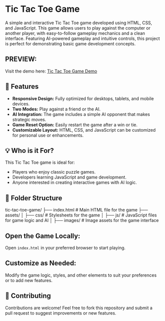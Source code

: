 # Tic Tac Toe Game

A simple and interactive Tic Tac Toe game developed using HTML, CSS, and JavaScript. This game allows users to play against the computer or another player, with easy-to-follow gameplay mechanics and a clean interface. Featuring AI-powered gameplay and intuitive controls, this project is perfect for demonstrating basic game development concepts.

## **PREVIEW:**  
Visit the demo here: [Tic Tac Toe Game Demo](https://tic-tac-toe-ten-weld.vercel.app/)

## 🚀 **Features**  
- **Responsive Design:** Fully optimized for desktops, tablets, and mobile devices.  
- **Two Modes:** Play against a friend or the AI.  
- **AI Integration:** The game includes a simple AI opponent that makes strategic moves.  
- **Game Reset Option:** Easily restart the game after a win or tie.  
- **Customizable Layout:** HTML, CSS, and JavaScript can be customized for personal use or enhancements.

## 💡 **Who is it For?**  
This Tic Tac Toe game is ideal for:  
- Players who enjoy classic puzzle games.  
- Developers learning JavaScript and game development.  
- Anyone interested in creating interactive games with AI logic.

## 📂 **Folder Structure**  
tic-tac-toe-game/ ├── index.html # Main HTML file for the game ├── assets/ │ ├── css/ # Stylesheets for the game │ ├── js/ # JavaScript files for game logic and AI │ ├── images/ # Image assets for the game interface

## **Open the Game Locally:**  
Open `index.html` in your preferred browser to start playing.

## **Customize as Needed:**  
Modify the game logic, styles, and other elements to suit your preferences or to add new features.

## 🤝 **Contributing**  
Contributions are welcome! Feel free to fork this repository and submit a pull request to suggest improvements or new features.
